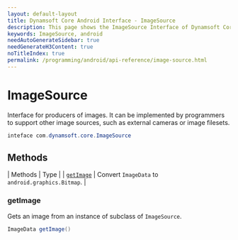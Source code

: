 ```yaml
---
layout: default-layout
title: Dynamsoft Core Android Interface - ImageSource
description: This page shows the ImageSource Interface of Dynamsoft Core for Android Language.
keywords: ImageSource, android
needAutoGenerateSidebar: true
needGenerateH3Content: true
noTitleIndex: true
permalink: /programming/android/api-reference/image-source.html
---
```


# ImageSource

Interface for producers of images. It can be implemented by programmers to support other image sources, such as external cameras or image filesets.

```java
inteface com.dynamsoft.core.ImageSource
```  

## Methods

| Methods | Type |
| [`getImage`](#getimage) | Convert `ImageData` to `android.graphics.Bitmap`. |

### getImage

Gets an image from an instance of subclass of `ImageSource`.

```java
ImageData getImage()
```
